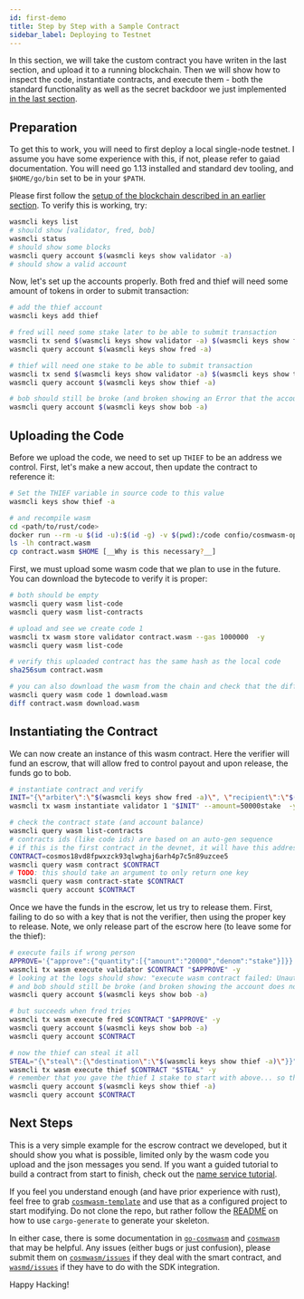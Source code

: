```yaml
---
id: first-demo
title: Step by Step with a Sample Contract
sidebar_label: Deploying to Testnet
---
```


In this section, we will take the custom contract you have writen in the last section, and upload it to a running blockchain. Then we will show how to inspect the code, instantiate contracts, and execute them - both the standard functionality as well as the secret backdoor we just implemented [in the last section](./editing-escrow-contract).

## Preparation

To get this to work, you will need to first deploy a local single-node testnet. I assume you have some experience with this, if not, please refer to gaiad documentation. You will need go 1.13 installed and standard dev tooling, and `$HOME/go/bin` set to be in your `$PATH`.

Please first follow the [setup of the blockchain described in an earlier section](./using-the-sdk). To verify this is working, try:

```bash
wasmcli keys list
# should show [validator, fred, bob]
wasmcli status
# should show some blocks
wasmcli query account $(wasmcli keys show validator -a)
# should show a valid account
```

Now, let's set up the accounts properly. Both fred and thief will need some amount of tokens in order to submit transaction:

```bash
# add the thief account
wasmcli keys add thief

# fred will need some stake later to be able to submit transaction
wasmcli tx send $(wasmcli keys show validator -a) $(wasmcli keys show fred -a) 98765stake -y
wasmcli query account $(wasmcli keys show fred -a)

# thief will need one stake to be able to submit transaction
wasmcli tx send $(wasmcli keys show validator -a) $(wasmcli keys show thief -a) 1stake -y
wasmcli query account $(wasmcli keys show thief -a)

# bob should still be broke (and broken showing an Error that the account does not exist)
wasmcli query account $(wasmcli keys show bob -a)
```

## Uploading the Code

Before we upload the code, we need to set up `THIEF` to be an address we control. First, let's make a new accout, then update the contract to reference it:

```bash
# Set the THIEF variable in source code to this value
wasmcli keys show thief -a

# and recompile wasm
cd <path/to/rust/code>
docker run --rm -u $(id -u):$(id -g) -v $(pwd):/code confio/cosmwasm-opt:0.4.1
ls -lh contract.wasm
cp contract.wasm $HOME [__Why is this necessary?__]
```

First, we must upload some wasm code that we plan to use in the future. You can download the bytecode to verify it is proper:

```bash
# both should be empty
wasmcli query wasm list-code
wasmcli query wasm list-contracts

# upload and see we create code 1
wasmcli tx wasm store validator contract.wasm --gas 1000000  -y
wasmcli query wasm list-code

# verify this uploaded contract has the same hash as the local code
sha256sum contract.wasm

# you can also download the wasm from the chain and check that the diff between them is empty
wasmcli query wasm code 1 download.wasm
diff contract.wasm download.wasm
```

## Instantiating the Contract

We can now create an instance of this wasm contract. Here the verifier will fund an escrow, that will allow fred to control payout and upon release, the funds go to bob.

```bash
# instantiate contract and verify
INIT="{\"arbiter\":\"$(wasmcli keys show fred -a)\", \"recipient\":\"$(wasmcli keys show bob -a)\", \"end_time\":0, \"end_height\":0}"
wasmcli tx wasm instantiate validator 1 "$INIT" --amount=50000stake  -y

# check the contract state (and account balance)
wasmcli query wasm list-contracts
# contracts ids (like code ids) are based on an auto-gen sequence
# if this is the first contract in the devnet, it will have this address (otherwise, use the result from list-contracts)
CONTRACT=cosmos18vd8fpwxzck93qlwghaj6arh4p7c5n89uzcee5
wasmcli query wasm contract $CONTRACT
# TODO: this should take an argument to only return one key
wasmcli query wasm contract-state $CONTRACT
wasmcli query account $CONTRACT
```

Once we have the funds in the escrow, let us try to release them. First, failing to do so with a key that is not the verifier, then using the proper key to release. Note, we only release part of the escrow here (to leave some for the thief):

```bash
# execute fails if wrong person
APPROVE='{"approve":{"quantity":[{"amount":"20000","denom":"stake"}]}}'
wasmcli tx wasm execute validator $CONTRACT "$APPROVE" -y
# looking at the logs should show: "execute wasm contract failed: Unauthorized"
# and bob should still be broke (and broken showing the account does not exist Error)
wasmcli query account $(wasmcli keys show bob -a)

# but succeeds when fred tries
wasmcli tx wasm execute fred $CONTRACT "$APPROVE" -y
wasmcli query account $(wasmcli keys show bob -a)
wasmcli query account $CONTRACT

# now the thief can steal it all
STEAL="{\"steal\":{\"destination\":\"$(wasmcli keys show thief -a)\"}}"
wasmcli tx wasm execute thief $CONTRACT "$STEAL" -y
# remember that you gave the thief 1 stake to start with above... so this should be 30001
wasmcli query account $(wasmcli keys show thief -a)
wasmcli query account $CONTRACT
```

## Next Steps

This is a very simple example for the escrow contract we developed, but it should show you what is possible, limited only by the wasm code you upload and the json messages you send. If you want a guided tutorial to build a contract from start to finish, check out the [name service tutorial](../name-service/intro).

If you feel you understand enough (and have prior experience with rust), feel free to grab [`cosmwasm-template`](https://github.com/confio/cosmwasm-template) and use that as a configured project to start modifying. Do not clone the repo, but rather follow the [README](https://github.com/confio/cosmwasm-template/blob/master/README.md) on how to use `cargo-generate` to generate your skeleton.

In either case, there is some documentation in [`go-cosmwasm`](https://github.com/confio/go-cosmwasm/blob/master/spec/Index.md) and [`cosmwasm`](https://github.com/confio/cosmwasm/blob/master/README.md) that may be helpful. Any issues (either bugs or just confusion), please submit them on [`cosmwasm/issues`](https://github.com/confio/cosmwasm/issues) if they deal with the smart contract, and [`wasmd/issues`](https://github.com/cosmwasm/wasmd/issues) if they have to do with the SDK integration.

Happy Hacking!
